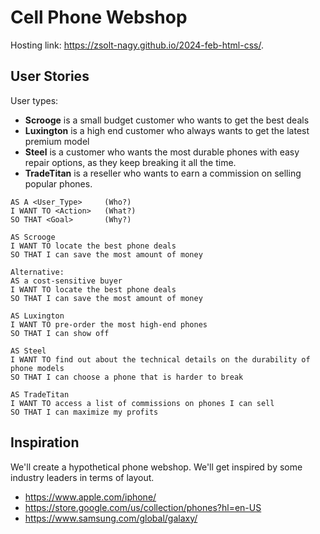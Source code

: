 # Cell Phone Webshop

Hosting link: https://zsolt-nagy.github.io/2024-feb-html-css/.

## User Stories

User types:

- **Scrooge** is a small budget customer who wants to get the best deals 
- **Luxington** is a high end customer who always wants to get the latest premium model  
- **Steel** is a customer who wants the most durable phones with easy repair options, as they keep breaking it all the time.
- **TradeTitan** is a reseller who wants to earn a commission on selling popular phones.

```
AS A <User_Type>     (Who?)
I WANT TO <Action>   (What?)
SO THAT <Goal>       (Why?)

AS Scrooge
I WANT TO locate the best phone deals
SO THAT I can save the most amount of money

Alternative:
AS a cost-sensitive buyer
I WANT TO locate the best phone deals
SO THAT I can save the most amount of money

AS Luxington
I WANT TO pre-order the most high-end phones 
SO THAT I can show off

AS Steel
I WANT TO find out about the technical details on the durability of phone models 
SO THAT I can choose a phone that is harder to break

AS TradeTitan
I WANT TO access a list of commissions on phones I can sell 
SO THAT I can maximize my profits
```

## Inspiration

We'll create a hypothetical phone webshop. We'll get inspired by some industry leaders in terms of layout.

- https://www.apple.com/iphone/
- https://store.google.com/us/collection/phones?hl=en-US
- https://www.samsung.com/global/galaxy/

